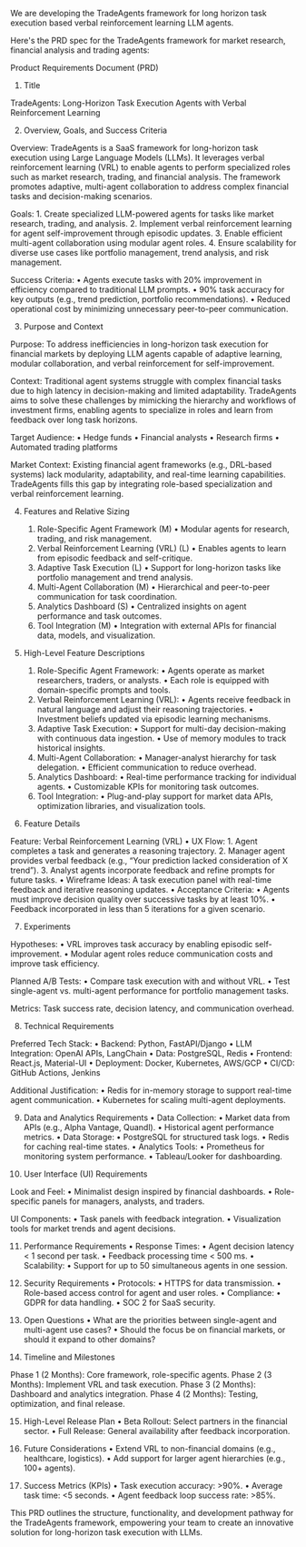 We are developing the TradeAgents framework for long horizon task execution based verbal reinforcement learning LLM agents.

Here's the PRD spec for the TradeAgents framework for market research, financial analysis and trading agents:

Product Requirements Document (PRD)

1. Title

TradeAgents: Long-Horizon Task Execution Agents with Verbal Reinforcement Learning

2. Overview, Goals, and Success Criteria

Overview:
TradeAgents is a SaaS framework for long-horizon task execution using Large Language Models (LLMs). It leverages verbal reinforcement learning (VRL) to enable agents to perform specialized roles such as market research, trading, and financial analysis. The framework promotes adaptive, multi-agent collaboration to address complex financial tasks and decision-making scenarios.

Goals:
	1.	Create specialized LLM-powered agents for tasks like market research, trading, and analysis.
	2.	Implement verbal reinforcement learning for agent self-improvement through episodic updates.
	3.	Enable efficient multi-agent collaboration using modular agent roles.
	4.	Ensure scalability for diverse use cases like portfolio management, trend analysis, and risk management.

Success Criteria:
	•	Agents execute tasks with 20% improvement in efficiency compared to traditional LLM prompts.
	•	90% task accuracy for key outputs (e.g., trend prediction, portfolio recommendations).
	•	Reduced operational cost by minimizing unnecessary peer-to-peer communication.

3. Purpose and Context

Purpose:
To address inefficiencies in long-horizon task execution for financial markets by deploying LLM agents capable of adaptive learning, modular collaboration, and verbal reinforcement for self-improvement.

Context:
Traditional agent systems struggle with complex financial tasks due to high latency in decision-making and limited adaptability. TradeAgents aims to solve these challenges by mimicking the hierarchy and workflows of investment firms, enabling agents to specialize in roles and learn from feedback over long task horizons.

Target Audience:
	•	Hedge funds
	•	Financial analysts
	•	Research firms
	•	Automated trading platforms

Market Context:
Existing financial agent frameworks (e.g., DRL-based systems) lack modularity, adaptability, and real-time learning capabilities. TradeAgents fills this gap by integrating role-based specialization and verbal reinforcement learning.

4. Features and Relative Sizing
	1.	Role-Specific Agent Framework (M)
	•	Modular agents for research, trading, and risk management.
	2.	Verbal Reinforcement Learning (VRL) (L)
	•	Enables agents to learn from episodic feedback and self-critique.
	3.	Adaptive Task Execution (L)
	•	Support for long-horizon tasks like portfolio management and trend analysis.
	4.	Multi-Agent Collaboration (M)
	•	Hierarchical and peer-to-peer communication for task coordination.
	5.	Analytics Dashboard (S)
	•	Centralized insights on agent performance and task outcomes.
	6.	Tool Integration (M)
	•	Integration with external APIs for financial data, models, and visualization.

5. High-Level Feature Descriptions
	1.	Role-Specific Agent Framework:
	•	Agents operate as market researchers, traders, or analysts.
	•	Each role is equipped with domain-specific prompts and tools.
	2.	Verbal Reinforcement Learning (VRL):
	•	Agents receive feedback in natural language and adjust their reasoning trajectories.
	•	Investment beliefs updated via episodic learning mechanisms.
	3.	Adaptive Task Execution:
	•	Support for multi-day decision-making with continuous data ingestion.
	•	Use of memory modules to track historical insights.
	4.	Multi-Agent Collaboration:
	•	Manager-analyst hierarchy for task delegation.
	•	Efficient communication to reduce overhead.
	5.	Analytics Dashboard:
	•	Real-time performance tracking for individual agents.
	•	Customizable KPIs for monitoring task outcomes.
	6.	Tool Integration:
	•	Plug-and-play support for market data APIs, optimization libraries, and visualization tools.

6. Feature Details

Feature: Verbal Reinforcement Learning (VRL)
	•	UX Flow:
	1.	Agent completes a task and generates a reasoning trajectory.
	2.	Manager agent provides verbal feedback (e.g., “Your prediction lacked consideration of X trend”).
	3.	Analyst agents incorporate feedback and refine prompts for future tasks.
	•	Wireframe Ideas:
A task execution panel with real-time feedback and iterative reasoning updates.
	•	Acceptance Criteria:
	•	Agents must improve decision quality over successive tasks by at least 10%.
	•	Feedback incorporated in less than 5 iterations for a given scenario.

7. Experiments

Hypotheses:
	•	VRL improves task accuracy by enabling episodic self-improvement.
	•	Modular agent roles reduce communication costs and improve task efficiency.

Planned A/B Tests:
	•	Compare task execution with and without VRL.
	•	Test single-agent vs. multi-agent performance for portfolio management tasks.

Metrics:
Task success rate, decision latency, and communication overhead.

8. Technical Requirements

Preferred Tech Stack:
	•	Backend: Python, FastAPI/Django
	•	LLM Integration: OpenAI APIs, LangChain
	•	Data: PostgreSQL, Redis
	•	Frontend: React.js, Material-UI
	•	Deployment: Docker, Kubernetes, AWS/GCP
	•	CI/CD: GitHub Actions, Jenkins

Additional Justification:
	•	Redis for in-memory storage to support real-time agent communication.
	•	Kubernetes for scaling multi-agent deployments.

9. Data and Analytics Requirements
	•	Data Collection:
	•	Market data from APIs (e.g., Alpha Vantage, Quandl).
	•	Historical agent performance metrics.
	•	Data Storage:
	•	PostgreSQL for structured task logs.
	•	Redis for caching real-time states.
	•	Analytics Tools:
	•	Prometheus for monitoring system performance.
	•	Tableau/Looker for dashboarding.

10. User Interface (UI) Requirements

Look and Feel:
	•	Minimalist design inspired by financial dashboards.
	•	Role-specific panels for managers, analysts, and traders.

UI Components:
	•	Task panels with feedback integration.
	•	Visualization tools for market trends and agent decisions.

11. Performance Requirements
	•	Response Times:
	•	Agent decision latency < 1 second per task.
	•	Feedback processing time < 500 ms.
	•	Scalability:
	•	Support for up to 50 simultaneous agents in one session.

12. Security Requirements
	•	Protocols:
	•	HTTPS for data transmission.
	•	Role-based access control for agent and user roles.
	•	Compliance:
	•	GDPR for data handling.
	•	SOC 2 for SaaS security.

13. Open Questions
	•	What are the priorities between single-agent and multi-agent use cases?
	•	Should the focus be on financial markets, or should it expand to other domains?

14. Timeline and Milestones

Phase 1 (2 Months): Core framework, role-specific agents.
Phase 2 (3 Months): Implement VRL and task execution.
Phase 3 (2 Months): Dashboard and analytics integration.
Phase 4 (2 Months): Testing, optimization, and final release.

15. High-Level Release Plan
	•	Beta Rollout: Select partners in the financial sector.
	•	Full Release: General availability after feedback incorporation.

16. Future Considerations
	•	Extend VRL to non-financial domains (e.g., healthcare, logistics).
	•	Add support for larger agent hierarchies (e.g., 100+ agents).

17. Success Metrics (KPIs)
	•	Task execution accuracy: >90%.
	•	Average task time: <5 seconds.
	•	Agent feedback loop success rate: >85%.

This PRD outlines the structure, functionality, and development pathway for the TradeAgents framework, empowering your team to create an innovative solution for long-horizon task execution with LLMs.